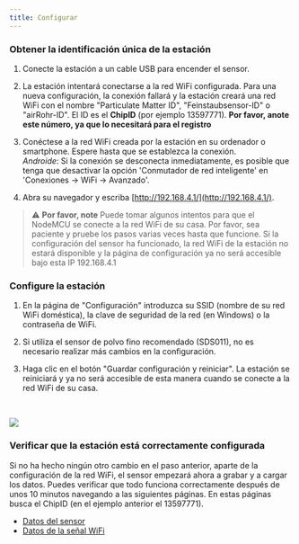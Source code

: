 ```yaml
---
title: Configurar
---
```

### Obtener la identificación única de la estación
1. Conecte la estación a un cable USB para encender el sensor.

2. La estación intentará conectarse a la red WiFi configurada. Para una nueva configuración, la conexión fallará y la estación creará una red WiFi con el nombre "Particulate Matter ID", "Feinstaubsensor-ID" o "airRohr-ID". El ID es el **ChipID** (por ejemplo 13597771). **Por favor, anote este número, ya que lo necesitará para el registro**

3. Conéctese a la red WiFi creada por la estación en su ordenador o smartphone. Espere hasta que se establezca la conexión.<br>*Androide*: Si la conexión se desconecta inmediatamente, es posible que tenga que desactivar la opción 'Conmutador de red inteligente' en 'Conexiones -> WiFi -> Avanzado'.

4. Abra su navegador y escriba [http://192.168.4.1/](http://192.168.4.1/).

> ⚠️ **Por favor, note** Puede tomar algunos intentos para que el NodeMCU se conecte a la red WiFi de su casa. Por favor, sea paciente y pruebe los pasos varias veces hasta que funcione. Si la configuración del sensor ha funcionado, la red WiFi de la estación no estará disponible y la página de configuración ya no será accesible bajo esta IP 192.168.4.1

### Configure la estación
1. En la página de "Configuración" introduzca su SSID (nombre de su red WiFi doméstica), la clave de seguridad de la red (en Windows) o la contraseña de WiFi.

2. Si utiliza el sensor de polvo fino recomendado (SDS011), no es necesario realizar más cambios en la configuración.

3. Haga clic en el botón "Guardar configuración y reiniciar". La estación se reiniciará y ya no será accesible de esta manera cuando se conecte a la red WiFi de su casa.

<br>

![](../docs/airrohr/airrohr_config_initial.png)
<br>

### Verificar que la estación está correctamente configurada
Si no ha hecho ningún otro cambio en el paso anterior, aparte de la configuración de la red WiFi, el sensor empezará ahora a grabar y a cargar los datos. Puedes verificar que todo funciona correctamente después de unos 10 minutos navegando a las siguientes páginas. En estas páginas busca el ChipID (en el ejemplo anterior el 13597771).

 * [Datos del sensor](http://www.madavi.de/sensor/graph.php)
 * [Datos de la señal WiFi](http://www.madavi.de/sensor/signal.php)
